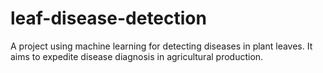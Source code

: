 # leaf-disease-detection
A project using machine learning for detecting diseases in plant leaves. It aims to expedite disease diagnosis in agricultural production. 
